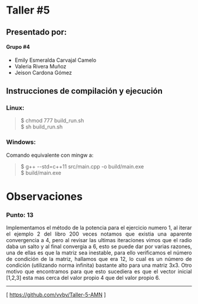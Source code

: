 # Taller #5

## Presentado por:
#### Grupo #4
* Emily Esmeralda Carvajal Camelo
* Valeria Rivera Muñoz
* Jeison Cardona Gómez

## Instrucciones de compilación y ejecución

### Linux:

> $ chmod 777 build_run.sh<br>
> $ sh build_run.sh

### Windows:

Comando equivalente con mingw a:
> $ g++ --std=c++11 src/main.cpp -o build/main.exe<br>
> $ build/main.exe

# Observaciones
### Punto: 13
<p style='text-align: justify;'>
Implementamos el método de la potencia para el ejercicio numero 1, al iterar el ejemplo 2 del libro 200 veces notamos que existia una aparente convergencia a 4, pero al revisar las ultimas iteraciones vimos que el radio daba un salto y al final convergia a 6, esto se puede dar por varias razones, una de ellas es que la matriz sea inestable, para ello verificamos el número de condición de la matriz, hallamos que era 12, lo cual es un número de condición (utilizando norma infinita) bastante alto para una matriz 3x3. Otro motivo que encontramos para que esto sucediera es que el vector inicial [1,2,3] esta mas cerca del valor propio 4 que del valor propio 6.</p>
<hr>
[ <a href="https://github.com/vvbv/Taller-5-AMN">https://github.com/vvbv/Taller-5-AMN</a> ]